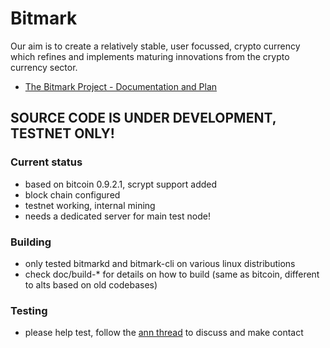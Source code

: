 # Bitmark
Our aim is to create a relatively stable, user focussed, crypto currency which refines and implements maturing innovations from the crypto currency sector.

* [The Bitmark Project - Documentation and Plan](https://github.com/coinsolidation/bitmark/wiki)

## SOURCE CODE IS UNDER DEVELOPMENT, TESTNET ONLY!

### Current status
 * based on bitcoin 0.9.2.1, scrypt support added
 * block chain configured
 * testnet working, internal mining
 * needs a dedicated server for main test node!

### Building
 * only tested bitmarkd and bitmark-cli on various linux distributions
 * check doc/build-* for details on how to build (same as bitcoin, different to alts based on old codebases)

### Testing
 * please help test, follow the [ann thread](https://bitcointalk.org/index.php?topic=660544.0) to discuss and make contact
